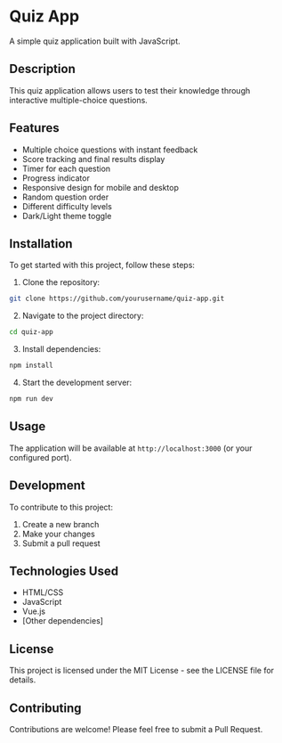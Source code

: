 # Quiz App

A simple quiz application built with JavaScript.

## Description

This quiz application allows users to test their knowledge through interactive multiple-choice questions.

## Features

- Multiple choice questions with instant feedback
- Score tracking and final results display
- Timer for each question
- Progress indicator
- Responsive design for mobile and desktop
- Random question order
- Different difficulty levels
- Dark/Light theme toggle

## Installation

To get started with this project, follow these steps:

1. Clone the repository:

```bash
git clone https://github.com/yourusername/quiz-app.git
```

2. Navigate to the project directory:

```bash
cd quiz-app
```

3. Install dependencies:

```bash
npm install
```

4. Start the development server:

```bash
npm run dev
```

## Usage

The application will be available at `http://localhost:3000` (or your configured port).

## Development

To contribute to this project:

1. Create a new branch
2. Make your changes
3. Submit a pull request

## Technologies Used

- HTML/CSS
- JavaScript
- Vue.js
- [Other dependencies]

## License

This project is licensed under the MIT License - see the LICENSE file for details.

## Contributing

Contributions are welcome! Please feel free to submit a Pull Request.
